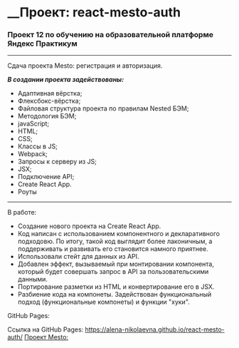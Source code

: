  # __Проект: react-mesto-auth

 ### __Проект 12 по обучению на образовательной платформе Яндекс Практикум__
 ___
 Сдача проекта Mesto: регистрация и авторизация.

 ___В создании проекта задействованы:___

 + Адаптивная вёрстка;
 + Флексбокс-вёрстка;
 + Файловая структура проекта по правилам Nested БЭМ;
 + Методология БЭМ;
 + javaScript;
 + HTML;
 + CSS;
 + Классы в JS;
 + Webpack;
 + Запросы к серверу из JS;
 + JSX;
 + Подключение API;
 + Create React App.
 + Роуты

 ___

 В работе:
 - Создание нового проекта на Create React App.
 - Код написан с использованием компонентного и декларативного подходовю. По итогу, такой код выглядит более лаконичным, а поддерживать и развивать его становится намного приятнее.
 - Использовали стейт для данных из API.
 - Добавлен эффект, вызываемый при монтировании компонента, который будет совершать запрос в API за пользовательскими данными.
 - Портирование разметки из HTML и конвертирование его в JSX.
 - Разбиение кода на компонеты. Задействован функциональный подход (функциональные компонеты) и функции "хуки".


GitHub Pages:

Ссылка на GitHub Pages: https://alena-nikolaevna.github.io/react-mesto-auth/  [Проект Mesto:](#регистрация-и-авторизация)